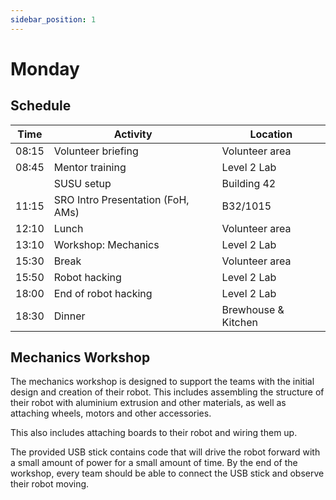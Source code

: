 ```yaml
---
sidebar_position: 1
---
```


# Monday

## Schedule

| Time  | Activity                          | Location            |
| ----- | --------------------------------- | ------------------- |
| 08:15 | Volunteer briefing                | Volunteer area      |
| 08:45 | Mentor training                   | Level 2 Lab         |
|       | SUSU setup                        | Building 42         |
| 11:15 | SRO Intro Presentation (FoH, AMs) | B32/1015            |
| 12:10 | Lunch                             | Volunteer area      |
| 13:10 | Workshop: Mechanics               | Level 2 Lab         |
| 15:30 | Break                             | Volunteer area      |
| 15:50 | Robot hacking                     | Level 2 Lab         |
| 18:00 | End of robot hacking              | Level 2 Lab         |
| 18:30 | Dinner                            | Brewhouse & Kitchen |

## Mechanics Workshop

The mechanics workshop is designed to support the teams with the initial design and creation of their robot.
This includes assembling the structure of their robot with aluminium extrusion and other materials, as well
as attaching wheels, motors and other accessories.

This also includes attaching boards to their robot and wiring them up.

The provided USB stick contains code that will drive the robot forward with a small amount of power for a small
amount of time. By the end of the workshop, every team should be able to connect the USB stick and observe their
robot moving.

